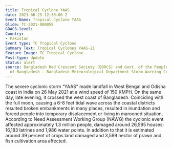 ```yaml
---
title: Tropical Cyclone YAAS
date: 2021-06-25 12:30:00 Z
Event Name: Tropical Cyclone YAAS
Glide: TC-2021-000058
GDACS-level: 
Country:
- Pakistan
Event type: TC Tropical Cyclone
Summary Text: Tropical Cyclones YAAS-21
Feature Image: TC Tropical Cyclone
Post-type: Update
Status: alert
source: Bangladesh Red Crescent Society (BDRCS) and Govt. of the People's Republic
  of Bangladesh - Bangladesh Meteorological Department Storm Warning Center
---
```


The severe cyclonic storm “YAAS” made landfall in West Bengal and Odisha coast in India on 26 May 2021 at a wind speed of 150 KMPH. On the same day, late evening, it crossed the west coast of Bangladesh. Coinciding with the full moon, causing a 6-8 feet tidal wave across the coastal districts resulted broken embankments in many places, resulted in inundation and forced people into temporary displacement or living in marooned situation. According to Need Assessment Working Group (NAWG) the cyclonic event affected approximately 1.3 million people, damaged around 26,595 houses: 16,183 latrines and 1,986 water points. In addition to that it is estimated around 39 percent of crops land damaged and 3,599 hector of prawn and fish cultivation area affected.
